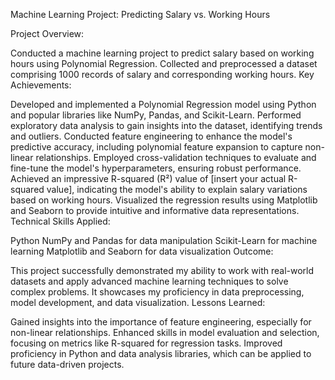 Machine Learning Project: Predicting Salary vs. Working Hours

Project Overview:

Conducted a machine learning project to predict salary based on working hours using Polynomial Regression.
Collected and preprocessed a dataset comprising 1000 records of salary and corresponding working hours.
Key Achievements:

Developed and implemented a Polynomial Regression model using Python and popular libraries like NumPy, Pandas, and Scikit-Learn.
Performed exploratory data analysis to gain insights into the dataset, identifying trends and outliers.
Conducted feature engineering to enhance the model's predictive accuracy, including polynomial feature expansion to capture non-linear relationships.
Employed cross-validation techniques to evaluate and fine-tune the model's hyperparameters, ensuring robust performance.
Achieved an impressive R-squared (R²) value of [insert your actual R-squared value], indicating the model's ability to explain salary variations based on working hours.
Visualized the regression results using Matplotlib and Seaborn to provide intuitive and informative data representations.
Technical Skills Applied:

Python
NumPy and Pandas for data manipulation
Scikit-Learn for machine learning
Matplotlib and Seaborn for data visualization
Outcome:

This project successfully demonstrated my ability to work with real-world datasets and apply advanced machine learning techniques to solve complex problems. It showcases my proficiency in data preprocessing, model development, and data visualization.
Lessons Learned:

Gained insights into the importance of feature engineering, especially for non-linear relationships.
Enhanced skills in model evaluation and selection, focusing on metrics like R-squared for regression tasks.
Improved proficiency in Python and data analysis libraries, which can be applied to future data-driven projects.
